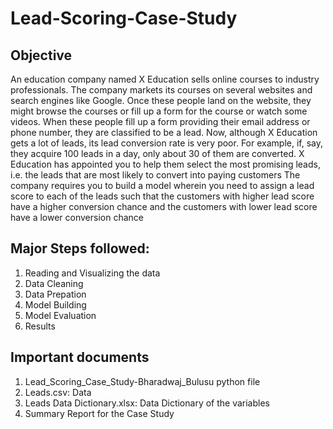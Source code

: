 # Lead-Scoring-Case-Study
## Objective
An education company named X Education sells online courses to industry professionals. The company markets its courses on several websites and search engines like Google. Once these people land on the website, they might browse the courses or fill up a form for the course or watch some videos. When these people fill up a form providing their email address or phone number, they are classified to be a lead. Now, although X Education gets a lot of leads, its lead conversion rate is very poor. For example, if, say, they acquire 100 leads in a day, only about 30 of them are converted. 
X Education has appointed you to help them select the most promising leads, i.e. the leads that are most likely to convert into paying customers
The company requires you to build a model wherein you need to assign a lead score to each of the leads such that the customers with higher lead score have a higher conversion chance and the customers with lower lead score have a lower conversion chance

## Major Steps followed:
1. Reading and Visualizing the data
2. Data Cleaning
3. Data Prepation
4. Model Building
5. Model Evaluation
6. Results

## Important documents
1. Lead_Scoring_Case_Study-Bharadwaj_Bulusu python file
2. Leads.csv: Data
3. Leads Data Dictionary.xlsx: Data Dictionary of the variables
4. Summary Report for the Case Study

